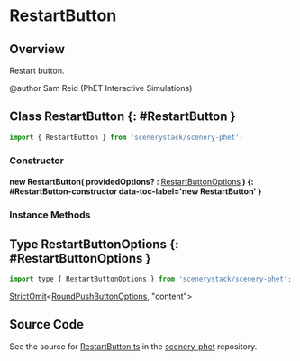 # RestartButton

## Overview

Restart button.

@author Sam Reid (PhET Interactive Simulations)

## Class RestartButton {: #RestartButton }


```js
import { RestartButton } from 'scenerystack/scenery-phet';
```
### Constructor

#### new RestartButton( providedOptions? : <span style="font-weight: 400;">[RestartButtonOptions](../scenery-phet/RestartButton.md#RestartButtonOptions)</span> ) {: #RestartButton-constructor data-toc-label='new RestartButton' }

### Instance Methods





## Type RestartButtonOptions {: #RestartButtonOptions }


```js
import type { RestartButtonOptions } from 'scenerystack/scenery-phet';
```


[StrictOmit](../phet-core/StrictOmit.md)&lt;[RoundPushButtonOptions](../sun/RoundPushButton.md#RoundPushButtonOptions), "content"&gt;



## Source Code

See the source for [RestartButton.ts](https://github.com/phetsims/scenery-phet/blob/main/js/buttons/RestartButton.ts) in the [scenery-phet](https://github.com/phetsims/scenery-phet) repository.
